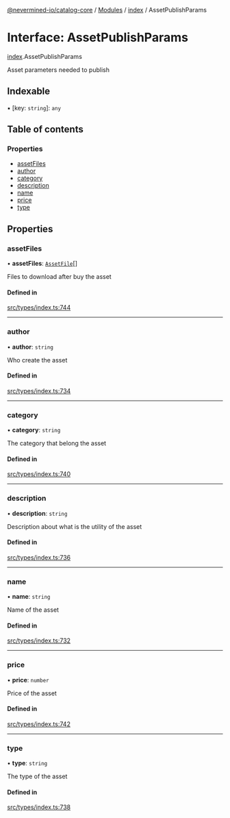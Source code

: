 [@nevermined-io/catalog-core](../README.md) / [Modules](../modules.md) / [index](../modules/index.md) / AssetPublishParams

# Interface: AssetPublishParams

[index](../modules/index.md).AssetPublishParams

Asset parameters needed to publish

## Indexable

▪ [key: `string`]: `any`

## Table of contents

### Properties

- [assetFiles](index.AssetPublishParams.md#assetfiles)
- [author](index.AssetPublishParams.md#author)
- [category](index.AssetPublishParams.md#category)
- [description](index.AssetPublishParams.md#description)
- [name](index.AssetPublishParams.md#name)
- [price](index.AssetPublishParams.md#price)
- [type](index.AssetPublishParams.md#type)

## Properties

### assetFiles

• **assetFiles**: [`AssetFile`](index.AssetFile.md)[]

Files to download after buy the asset

#### Defined in

[src/types/index.ts:744](https://github.com/nevermined-io/components-catalog/blob/f49140f/lib/src/types/index.ts#L744)

___

### author

• **author**: `string`

Who create the asset

#### Defined in

[src/types/index.ts:734](https://github.com/nevermined-io/components-catalog/blob/f49140f/lib/src/types/index.ts#L734)

___

### category

• **category**: `string`

The category that belong the asset

#### Defined in

[src/types/index.ts:740](https://github.com/nevermined-io/components-catalog/blob/f49140f/lib/src/types/index.ts#L740)

___

### description

• **description**: `string`

Description about what is the utility of the asset

#### Defined in

[src/types/index.ts:736](https://github.com/nevermined-io/components-catalog/blob/f49140f/lib/src/types/index.ts#L736)

___

### name

• **name**: `string`

Name of the asset

#### Defined in

[src/types/index.ts:732](https://github.com/nevermined-io/components-catalog/blob/f49140f/lib/src/types/index.ts#L732)

___

### price

• **price**: `number`

Price of the asset

#### Defined in

[src/types/index.ts:742](https://github.com/nevermined-io/components-catalog/blob/f49140f/lib/src/types/index.ts#L742)

___

### type

• **type**: `string`

The type of the asset

#### Defined in

[src/types/index.ts:738](https://github.com/nevermined-io/components-catalog/blob/f49140f/lib/src/types/index.ts#L738)
